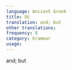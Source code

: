 ```yaml
---
language: Ancient Greek
title: δέ
translation: and; but
other translations:
frequency: 8
category: Grammar
usage: 
---
```

and; but